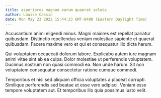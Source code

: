 ```yaml
---
title: asperiores magnam earum quaerat soluta
author: Louise Cassin
date: Mon May 23 2022 15:44:23 GMT-0400 (Eastern Daylight Time)
---
```

Accusantium animi eligendi minus. Magni maiores est repellat pariatur quibusdam. Distinctio repellendus veniam molestiae sapiente et quaerat quibusdam. Facere maxime vero et qui et consequatur illo dicta harum.

 Qui voluptatem occaecati dolorum labore. Explicabo autem iure magnam animi vitae sint ab ea culpa. Dolor molestiae ut perferendis voluptatem. Ducimus nostrum non quasi commodi ea. Non unde harum. Sit non voluptatem consequatur consectetur ratione cumque commodi.

 Temporibus et nisi sed aliquam officia voluptates a placeat corrupti. Similique perferendis sed beatae ut esse vero adipisci. Veniam esse tempore voluptatem aut. Et temporibus illo quia possimus iusto velit.